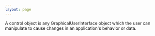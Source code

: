 ```yaml
---
layout: page
---
```




A control object is any GraphicalUserInterface object which the user can manipulate to cause changes in an application's behavior or data.
